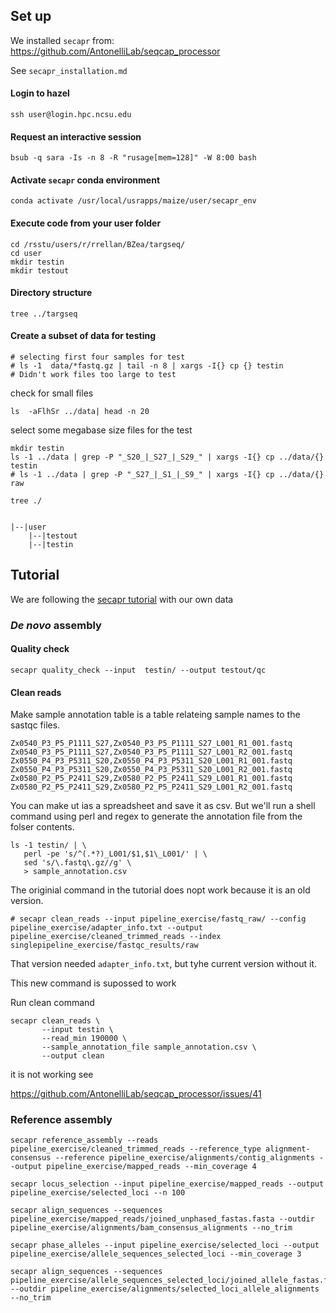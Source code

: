 ## Set up
We installed `secapr` from:
https://github.com/AntonelliLab/seqcap_processor

See `secapr_installation.md`

#### Login to hazel
```
ssh user@login.hpc.ncsu.edu
```

#### Request an interactive session
```
bsub -q sara -Is -n 8 -R "rusage[mem=128]" -W 8:00 bash
```

#### Activate `secapr` conda environment
```
conda activate /usr/local/usrapps/maize/user/secapr_env
```


#### Execute code from your user folder
```
cd /rsstu/users/r/rrellan/BZea/targseq/
cd user
mkdir testin
mkdir testout
```

#### Directory structure
```
tree ../targseq
```

#### Create a subset of data for testing

```
# selecting first four samples for test
# ls -1  data/*fastq.gz | tail -n 8 | xargs -I{} cp {} testin
# Didn't work files too large to test
```

check for small files
```
ls  -aFlhSr ../data| head -n 20
```

select some megabase size files for the test

```
mkdir testin
ls -1 ../data | grep -P "_S20_|_S27_|_S29_" | xargs -I{} cp ../data/{} testin
# ls -1 ../data | grep -P "_S27_|_S1_|_S9_" | xargs -I{} cp ../data/{} raw
```



```
tree ./
```

```

|--|user
    |--|testout
    |--|testin
```


## Tutorial
We are following the [secapr tutorial](https://htmlpreview.github.io/?https://github.com/AntonelliLab/seqcap_processor/blob/master/docs/documentation/tutorial.html)
with our own data

### *De novo* assembly 

#### Quality check
```
secapr quality_check --input  testin/ --output testout/qc
```

#### Clean reads
Make sample annotation table is a table relateing sample names to the sastqc files.
```
Zx0540_P3_P5_P1111_S27,Zx0540_P3_P5_P1111_S27_L001_R1_001.fastq
Zx0540_P3_P5_P1111_S27,Zx0540_P3_P5_P1111_S27_L001_R2_001.fastq
Zx0550_P4_P3_P5311_S20,Zx0550_P4_P3_P5311_S20_L001_R1_001.fastq
Zx0550_P4_P3_P5311_S20,Zx0550_P4_P3_P5311_S20_L001_R2_001.fastq
Zx0580_P2_P5_P2411_S29,Zx0580_P2_P5_P2411_S29_L001_R1_001.fastq
Zx0580_P2_P5_P2411_S29,Zx0580_P2_P5_P2411_S29_L001_R2_001.fastq
```
You can make ut ias a spreadsheet and save it as csv.
But we'll run a shell command using perl and regex to generate the annotation file from the folser contents.
```
ls -1 testin/ | \
   perl -pe 's/^(.*?)_L001/$1,$1\_L001/' | \
   sed 's/\.fastq\.gz//g' \
   > sample_annotation.csv
```


The originial command in the tutorial does nopt work because it is an old version.

```
# secapr clean_reads --input pipeline_exercise/fastq_raw/ --config pipeline_exercise/adapter_info.txt --output pipeline_exercise/cleaned_trimmed_reads --index singlepipeline_exercise/fastqc_results/raw
```
That version needed `adapter_info.txt`, but tyhe current version without it.

This new command is supossed to work

Run clean command 
```
secapr clean_reads \
       --input testin \
       --read_min 190000 \
       --sample_annotation_file sample_annotation.csv \
       --output clean
```


it is not working see

https://github.com/AntonelliLab/seqcap_processor/issues/41


### Reference assembly

```
secapr reference_assembly --reads pipeline_exercise/cleaned_trimmed_reads --reference_type alignment-consensus --reference pipeline_exercise/alignments/contig_alignments --output pipeline_exercise/mapped_reads --min_coverage 4
```

```
secapr locus_selection --input pipeline_exercise/mapped_reads --output pipeline_exercise/selected_loci --n 100
```

```
secapr align_sequences --sequences pipeline_exercise/mapped_reads/joined_unphased_fastas.fasta --outdir pipeline_exercise/alignments/bam_consensus_alignments --no_trim
```

```
secapr phase_alleles --input pipeline_exercise/selected_loci --output pipeline_exercise/allele_sequences_selected_loci --min_coverage 3
```

```
secapr align_sequences --sequences pipeline_exercise/allele_sequences_selected_loci/joined_allele_fastas.fasta --outdir pipeline_exercise/alignments/selected_loci_allele_alignments --no_trim
```




